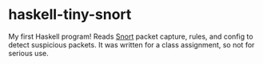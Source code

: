 haskell-tiny-snort
==================

My first Haskell program! Reads [Snort](http://www.snort.org) packet capture, rules, and config to detect suspicious packets. It was written for a class assignment, so not for serious use. 
